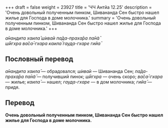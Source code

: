 +++
draft = false
weight = 23927
title = 'ЧЧ Антйа 12.25'
description = 'Очень довольный полученным пинком, Шивананда Сен быстро нашел жилье для Господа в доме молочника.'
summary = 'Очень довольный полученным пинком, Шивананда Сен быстро нашел жилье для Господа в доме молочника.'
+++

_а̄нандита хаила̄ ш́ива̄и па̄да-праха̄ра па̄н̃а̄  
ш́ӣгхра ва̄са̄-гхара каила̄ гауд̣а-гхаре гийа̄_

## Пословный перевод

_а̄нандита_ _хаила̄_ — обрадовался; _ш́ива̄и_ — Шивананда Сен; _па̄да_\-_праха̄ра_ _па̄н̃а̄_ — получивший пинок; _ш́ӣгхра_ — очень скоро; _ва̄са̄_\-_гхара_ — жилье; _каила̄_ — нашел; _гауд̣а_\-_гхаре_ — в дом молочника; _гийа̄_ — придя.

## Перевод

**Очень довольный полученным пинком, Шивананда Сен быстро нашел жилье для Господа в доме молочника.**
